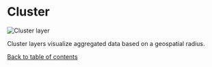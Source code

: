 # Cluster

![Cluster layer](https://d1a3f4spazzrp4.cloudfront.net/indranil-kepler.gl/documentation/image46.png 'Cluster layer')

Cluster layers visualize aggregated data based on a geospatial radius.

[Back to table of contents](../README.md)
